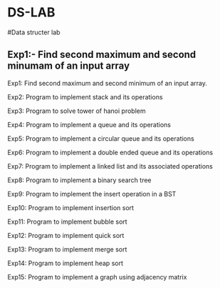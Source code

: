# DS-LAB
#Data structer lab
## Exp1:- Find second maximum and second minumam of an input array

Exp1: Find second maximum and second minimum of an input array.

Exp2: Program to implement stack and its operations

Exp3: Program to solve tower of hanoi problem

Exp4: Program to implement a queue and its operations

Exp5: Program to implement a circular queue and its operations

Exp6: Program to implement a double ended queue and its operations

Exp7: Program to implement a linked list and its associated operations

Exp8: Program to implement a binary search tree

Exp9: Program to implement the insert operation in a BST

Exp10: Program to implement insertion sort

Exp11: Program to implement bubble sort

Exp12: Program to implement quick sort

Exp13: Program to implement merge sort

Exp14: Program to implement heap sort

Exp15: Program to implement a graph using adjacency matrix



